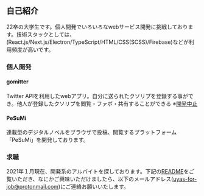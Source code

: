 ## 自己紹介
22卒の大学生です。個人開発でいろいろなwebサービス開発に挑戦しております。技術スタックとしては、(React.js/Next.js/Electron/TypeScript/HTML/CSS(SCSS)/Firebase)などが利用頻度が高いです。
### 個人開発
 #### gomitter
  Twitter APIを利用したwebアプリ。自分に送られたクソリプを登録する事ができ。他人が登録したクソリプを閲覧・ファボ・共有することができる
  ※[開発中止](https://github.com/u-yas/gomitter-portfolio-discompleted "開発中止")
  
 #### PeSuMi
  連載型のデジタルノベルをブラウザで投稿、閲覧するプラットフォーム「PeSuMi」を開発しております。
 ### 求職
 2021年１月現在、開発系のアルバイトを探しております。下記の[README](https://github.com/u-yas/for-job)をご覧いただき、なにかご興味いただけましたら、以下のメールアドレス(uyas-for-job@protonmail.com)にご連絡お願いいたします。
